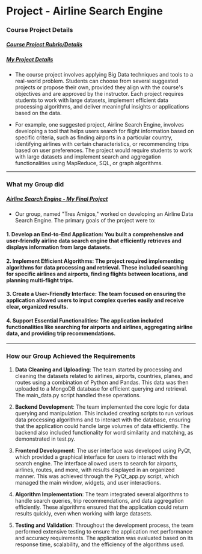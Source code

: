 # Project - Airline Search Engine 

### Course Project Details

##### [Course Project Rubric/Details](https://github.com/MarkShinozaki/CPTS415-BigData/blob/Project/Course%20Project%20Details.pdf)
##### [My Project Details](https://github.com/MarkShinozaki/CPTS415-BigData/tree/Project/Project%20Details)

- The course project involves applying Big Data techniques and tools to a real-world problem. Students can choose from several suggested projects or propose their own, provided they align with the course's objectives and are approved by the instructor. Each project requires students to work with large datasets, implement efficient data processing algorithms, and deliver meaningful insights or applications based on the data.

- For example, one suggested project, Airline Search Engine, involves developing a tool that helps users search for flight information based on specific criteria, such as finding airports in a particular country, identifying airlines with certain characteristics, or recommending trips based on user preferences. The project would require students to work with large datasets and implement search and aggregation functionalities using MapReduce, SQL, or graph algorithms.




---

### What my Group did 

##### [Airline Search Engine - My Final Project](https://github.com/MarkShinozaki/CPTS415-BigData/tree/Project/Airline-Search-Engine)

- Our group, named "Tres Amigos," worked on developing an Airline Data Search Engine. The primary goals of the project were to:

#### 1. Develop an End-to-End Application: You built a comprehensive and user-friendly airline data search engine that efficiently retrieves and displays information from large datasets.

#### 2. Implement Efficient Algorithms: The project required implementing algorithms for data processing and retrieval. These included searching for specific airlines and airports, finding flights between locations, and planning multi-flight trips.

#### 3. Create a User-Friendly Interface: The team focused on ensuring the application allowed users to input complex queries easily and receive clear, organized results.

#### 4. Support Essential Functionalities: The application included functionalities like searching for airports and airlines, aggregating airline data, and providing trip recommendations.

---

### How our Group Achieved the Requirements

1. **Data Cleaning and Uploading**: The team started by processing and cleaning the datasets related to airlines, airports, countries, planes, and routes using a combination of Python and Pandas. This data was then uploaded to a MongoDB database for efficient querying and retrieval. The main_data.py script handled these operations.

2. **Backend Development**: The team implemented the core logic for data querying and manipulation. This included creating scripts to run various data processing algorithms and to interact with the database, ensuring that the application could handle large volumes of data efficiently. The backend also included functionality for word similarity and matching, as demonstrated in test.py.

3. **Frontend Development**: The user interface was developed using PyQt, which provided a graphical interface for users to interact with the search engine. The interface allowed users to search for airports, airlines, routes, and more, with results displayed in an organized manner. This was achieved through the PyQt_app.py script, which managed the main window, widgets, and user interactions.

4. **Algorithm Implementation**: The team integrated several algorithms to handle search queries, trip recommendations, and data aggregation efficiently. These algorithms ensured that the application could return results quickly, even when working with large datasets.

5. **Testing and Validation**: Throughout the development process, the team performed extensive testing to ensure the application met performance and accuracy requirements. The application was evaluated based on its response time, scalability, and the efficiency of the algorithms used.

